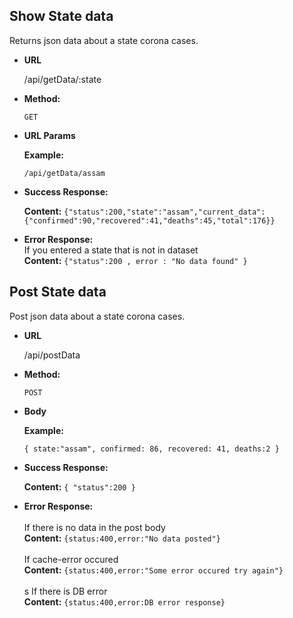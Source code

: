 **Show State data**
----
  Returns json data about a state corona cases.

* **URL**

  /api/getData/:state

* **Method:**

  `GET`
  
*  **URL Params**

   **Example:**
 
   `/api/getData/assam`


* **Success Response:** <br />

    **Content:** `{"status":200,"state":"assam","current_data":{"confirmed":90,"recovered":41,"deaths":45,"total":176}}`
 
* **Error Response:**<br />
  If you entered a state that is not in dataset<br />
    **Content:** `{"status":200 , error : "No data found" }`


**Post State data**
----
  Post json data about a state corona cases.

* **URL**

  /api/postData

* **Method:**

  `POST`
  
*  **Body**

   **Example:**
 
   `{ state:"assam", confirmed: 86, recovered: 41, deaths:2 }`


* **Success Response:** <br />

    **Content:** `{ "status":200 }`
 
* **Error Response:**<br /><br />
  If there is no data in the post body<br />
    **Content:** `{status:400,error:"No data posted"}` <br /><br />
  If cache-error occured  <br />
    **Content:** `{status:400,error:"Some error occured try again"}` <br /><br />s
  If there is DB error<br />
    **Content:** `{status:400,error:DB error response}`



